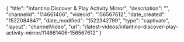 {
    "title": "Infantino Discover & Play Activity Mirror",
    "description": "",
    "channelid": "114661406",
    "videoid": "156567612",
    "date_created": "1522084847",
    "date_modified": "1522342799",
    "type": "captivate",
    "layout": "channelVideo",
    "url": "\/latest-videos\/infantino-discover-play-activity-mirror\/114661406-156567612"
}